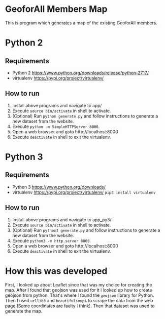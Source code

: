 # GeoforAll Members Map

This is program which generates a map of the existing GeoforAll members.

Python 2
=========

Requirements
------------
* Python 2   https://www.python.org/downloads/release/python-2717/ 
* virtualenv https://pypi.org/project/virtualenv/

How to run
-----------
1. Install above programs and navigate to app/  
2. Execute ```source bin/activate``` in shell to activate.  
3. (Optional) Run ```python generate.py``` and follow instructions to generate a new dataset from the website.  
4. Execute ```python -m SimpleHTTPServer 8000```.  
5. Open a web browser and goto http://localhost:8000  
6. Execute ```deactivate``` in shell to exit the virtualenv.  

Python 3
=========

Requirements
------------
* Python 3   https://www.python.org/downloads/  
* virtualenv https://pypi.org/project/virtualenv/ ```pip3 install virtualenv```

How to run
-----------
1. Install above programs and navigate to app_py3/  
2. Execute ```source bin/activate``` in shell to activate.  
3. (Optional) Run ```python3 generate.py``` and follow instructions to generate a new dataset from the website.  
4. Execute ```python3 -m http.server 8000```.  
5. Open a web browser and goto http://localhost:8000  
6. Execute ```deactivate``` in shell to exit the virtualenv.  

How this was developed
============
First, I looked up about Leaflet since that was my choice for creating the map. After I found that geojson was used for it I looked up how to create geojson from python. That's where I found the ```geojson``` library for Python. Then I used ```urllib3``` and ```beautifulsoup4``` to scrape the data from the web page (Some coordinates are faulty I think). Then that dataset was used to generate the map.
